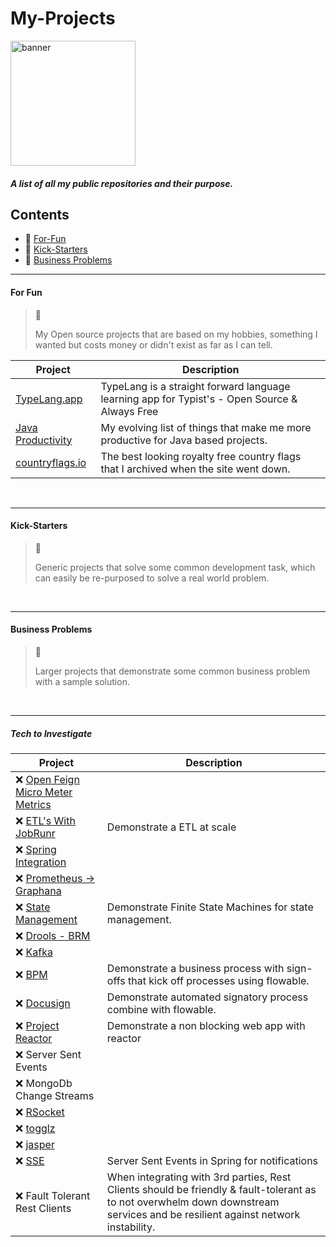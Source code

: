 # My-Projects

<img src="https://user-images.githubusercontent.com/15834648/175621591-2b585172-99a2-4c36-9dd6-3eb1cee8e815.png" 
 alt="banner" 
 width="200"/>

##### A list of all my public repositories and their purpose.

## Contents
 - 🤠 [For-Fun](#for-fun)
 - 🌌 [Kick-Starters](#kick-starters)
 - 👔 [Business Problems](#business-problems)

<hr>

#### For Fun
> 🤠 
> 
> My Open source projects that are based on my hobbies, something I wanted but costs money or didn't exist as far as I can tell.

| Project | Description |
| ----------- | ----------- |
|[TypeLang.app](https://github.com/nphotchkin/TypeLang.app) | TypeLang is a straight forward language learning app for Typist's - Open Source & Always Free |
|[Java Productivity](https://github.com/nphotchkin/Java-Productivity) | My evolving list of things that make me more productive for Java based projects. |
|[countryflags.io](https://github.com/nphotchkin/countryflags.io) | The best looking royalty free country flags that I archived when the site went down. |

<br/>
<hr>

#### Kick-Starters
> 🌌 
> 
> Generic projects that solve some common development task, which can easily be re-purposed to solve a real world problem.

<br/>
<hr>

#### Business Problems
> 👔
> 
> Larger projects that demonstrate some common business problem with a sample solution.

<br/>
<hr>

##### Tech to Investigate

| Project | Description |
| ----------- | ----------- |
| ❌ [Open Feign Micro Meter Metrics](https://docs.spring.io/spring-cloud-openfeign/docs/current/reference/html/#feign-metrics) | |
| ❌ [ETL's With JobRunr](https://www.jobrunr.io/en) | Demonstrate a ETL at scale |
| ❌ [Spring Integration](https://spring.io/projects/spring-integration#learn) | |
| ❌ [Prometheus -> Graphana](https://prometheus.io/docs/visualization/grafana/) | |
| ❌ [State Management](https://spring.io/projects/spring-statemachine) | Demonstrate Finite State Machines for state management. |
| ❌ [Drools - BRM](https://www.drools.org/) | |
| ❌ [Kafka](https://kafka.apache.org) | |
| ❌ [BPM](https://www.flowable.com/) | Demonstrate a business process with sign-offs that kick off processes using flowable. |
| ❌ [Docusign](https://go.docusign.com) | Demonstrate automated signatory process combine with flowable. |
| ❌ [Project Reactor](https://projectreactor.io) | Demonstrate a non blocking web app with reactor |
| ❌ Server Sent Events | |
| ❌ MongoDb Change Streams | |
| ❌ [RSocket](https://rsocket.io/) | |
| ❌ [togglz](https://www.togglz.org) | | 
| ❌ [jasper](https://community.jaspersoft.com/project/jasperreports-library) | |
| ❌ [SSE](https://www.linkedin.com/pulse/server-sent-events-sse-spring-boot-aliaksandr-liakh) | Server Sent Events in Spring for notifications |
| ❌ Fault Tolerant  Rest Clients |  When integrating with 3rd parties, Rest Clients should be friendly & fault-tolerant as to not overwhelm down downstream services and be resilient against network instability.|




